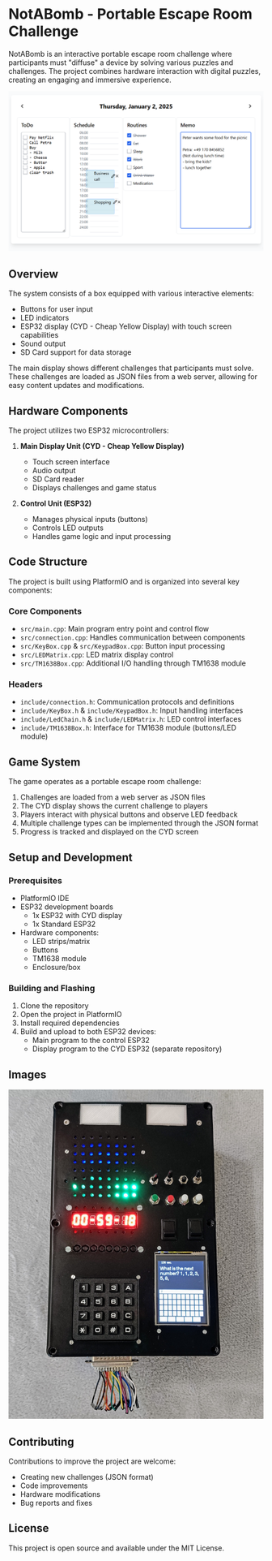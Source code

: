 # NotABomb - Portable Escape Room Challenge

NotABomb is an interactive portable escape room challenge where participants must "diffuse" a device by solving various puzzles and challenges. The project combines hardware interaction with digital puzzles, creating an engaging and immersive experience.

![ToDo App](https://github.com/com2u/daily-routine-schedule-app/blob/main/images/todo.png)

## Overview

The system consists of a box equipped with various interactive elements:
- Buttons for user input
- LED indicators
- ESP32 display (CYD - Cheap Yellow Display) with touch screen capabilities
- Sound output
- SD Card support for data storage

The main display shows different challenges that participants must solve. These challenges are loaded as JSON files from a web server, allowing for easy content updates and modifications.

## Hardware Components

The project utilizes two ESP32 microcontrollers:
1. **Main Display Unit (CYD - Cheap Yellow Display)**
   - Touch screen interface
   - Audio output
   - SD Card reader
   - Displays challenges and game status

2. **Control Unit (ESP32)**
   - Manages physical inputs (buttons)
   - Controls LED outputs
   - Handles game logic and input processing

## Code Structure

The project is built using PlatformIO and is organized into several key components:

### Core Components
- `src/main.cpp`: Main program entry point and control flow
- `src/connection.cpp`: Handles communication between components
- `src/KeyBox.cpp` & `src/KeypadBox.cpp`: Button input processing
- `src/LEDMatrix.cpp`: LED matrix display control
- `src/TM1638Box.cpp`: Additional I/O handling through TM1638 module

### Headers
- `include/connection.h`: Communication protocols and definitions
- `include/KeyBox.h` & `include/KeypadBox.h`: Input handling interfaces
- `include/LedChain.h` & `include/LEDMatrix.h`: LED control interfaces
- `include/TM1638Box.h`: Interface for TM1638 module (buttons/LED module)

## Game System

The game operates as a portable escape room challenge:
1. Challenges are loaded from a web server as JSON files
2. The CYD display shows the current challenge to players
3. Players interact with physical buttons and observe LED feedback
4. Multiple challenge types can be implemented through the JSON format
5. Progress is tracked and displayed on the CYD screen

## Setup and Development

### Prerequisites
- PlatformIO IDE
- ESP32 development boards
   - 1x ESP32 with CYD display
   - 1x Standard ESP32
- Hardware components:
   - LED strips/matrix
   - Buttons
   - TM1638 module
   - Enclosure/box

### Building and Flashing
1. Clone the repository
2. Open the project in PlatformIO
3. Install required dependencies
4. Build and upload to both ESP32 devices:
   - Main program to the control ESP32
   - Display program to the CYD ESP32 (separate repository)

## Images

![NotABomb Device](images/NotABomb.jpg)

## Contributing

Contributions to improve the project are welcome:
- Creating new challenges (JSON format)
- Code improvements
- Hardware modifications
- Bug reports and fixes

## License

This project is open source and available under the MIT License.
